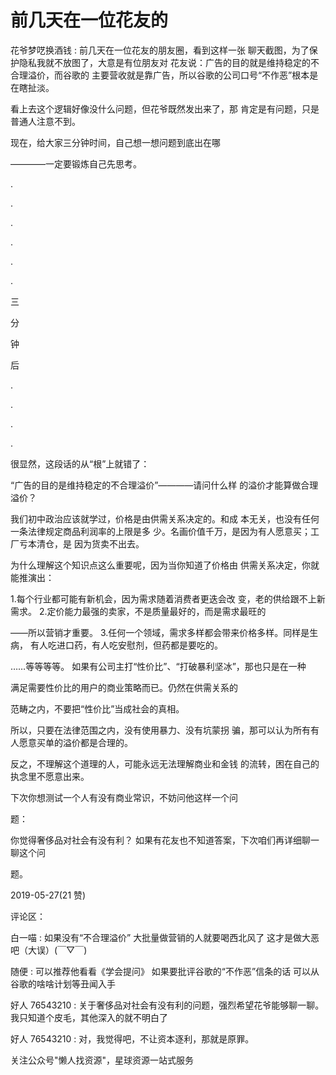 # 前几天在一位花友的

花爷梦呓换酒钱 : 前几天在一位花友的朋友圈，看到这样一张 聊天截图，为了保护隐私我就不放图了，大意是有位朋友对 花友说：广告的目的就是维持稳定的不合理溢价，而谷歌的 主要营收就是靠广告，所以谷歌的公司口号“不作恶”根本是 在瞎扯淡。

看上去这个逻辑好像没什么问题，但花爷既然发出来了，那 肯定是有问题，只是普通人注意不到。

现在，给大家三分钟时间，自己想一想问题到底出在哪

————一定要锻炼自己先思考。

.

.

.

.

.

.

三

分

钟

后

.

.

.

.

很显然，这段话的从“根”上就错了：

“广告的目的是维持稳定的不合理溢价”————请问什么样 的溢价才能算做合理溢价？

我们初中政治应该就学过，价格是由供需关系决定的。和成 本无关，也没有任何一条法律规定商品利润率的上限是多 少。名画价值千万，是因为有人愿意买；工厂亏本清仓，是 因为货卖不出去。

为什么理解这个知识点这么重要呢，因为当你知道了价格由 供需关系决定，你就能推演出：

1.每个行业都可能有新机会，因为需求随着消费者更迭会改 变，老的供给跟不上新需求。 2.定价能力最强的卖家，不是质量最好的，而是需求最旺的

——所以营销才重要。 3.任何一个领域，需求多样都会带来价格多样。同样是生病， 有人吃进口药，有人吃安慰剂，但药都是要吃的。

……等等等等。 如果有公司主打“性价比”、“打破暴利坚冰”，那也只是在一种

满足需要性价比的用户的商业策略而已。仍然在供需关系的

范畴之内，不要把“性价比”当成社会的真相。

所以，只要在法律范围之内，没有使用暴力、没有坑蒙拐 骗，那可以认为所有有人愿意买单的溢价都是合理的。

反之，不理解这个道理的人，可能永远无法理解商业和金钱 的流转，困在自己的执念里不愿意出来。

下次你想测试一个人有没有商业常识，不妨问他这样一个问

题：

你觉得奢侈品对社会有没有利？ 如果有花友也不知道答案，下次咱们再详细聊一聊这个问

题。

2019-05-27(21 赞)

评论区：

白一喵 : 如果没有“不合理溢价” 大批量做营销的人就要喝西北风了 这才是做大恶吧（大误）(￣▽￣)

随便 : 可以推荐他看看《学会提问》 如果要批评谷歌的“不作恶”信条的话 可以从谷歌的啥啥计划等丑闻入手

好人 76543210 : 关于奢侈品对社会有没有利的问题，强烈希望花爷能够聊一聊。我只知道个皮毛，其他深入的就不明白了

好人 76543210 : 对，我觉得吧，不让资本逐利，那就是原罪。

关注公众号"懒人找资源"，星球资源一站式服务